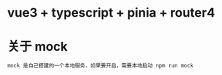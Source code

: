 # vue3 + typescript + pinia + router4

# 关于 mock

```js
mock 是自己搭建的一个本地服务，如果要开启，需要本地启动 npm run mock
```
